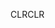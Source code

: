 <span data-ttu-id="ad18e-101">CLR</span><span class="sxs-lookup"><span data-stu-id="ad18e-101">CLR</span></span>